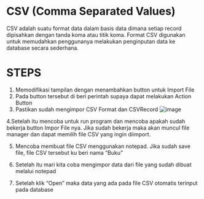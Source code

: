 # CSV (Comma Separated Values)
CSV adalah suatu format data dalam basis data dimana setiap record dipisahkan dengan tanda koma atau titik koma. Format CSV digunakan untuk memudahkan penggunanya melakukan penginputan data ke database secara sederhana.

# STEPS 
1. Memodifikasi tampilan dengan menambahkan button untuk Import File
2. Pada button tersebut di beri perintah supaya dapat melakukan Action Button
3. Pastikan sudah mengimpor CSV Format dan CSVRecord
![image](https://github.com/safriyamrn/PBO/assets/148854440/028036ca-23d0-406b-8428-c2db61a6f2dd)

4.Setelah itu mencoba untuk run program dan mencoba apakah sudah bekerja button Impor 
File nya. Jika sudah bekerja maka akan muncul file manager dan dapat memilih file CSV 
yang ingin diimport.

5. Mencoba membuat file CSV menggunakan notepad. Jika sudah save file, file CSV 
tersebut ku beri nama “Buku”

6. Setelah itu mari kita coba mengimpor data dari file yang sudah dibuat melalui notepad
7. Setelah klik “Open” maka data yang ada pada file CSV otomatis terinput pada database
